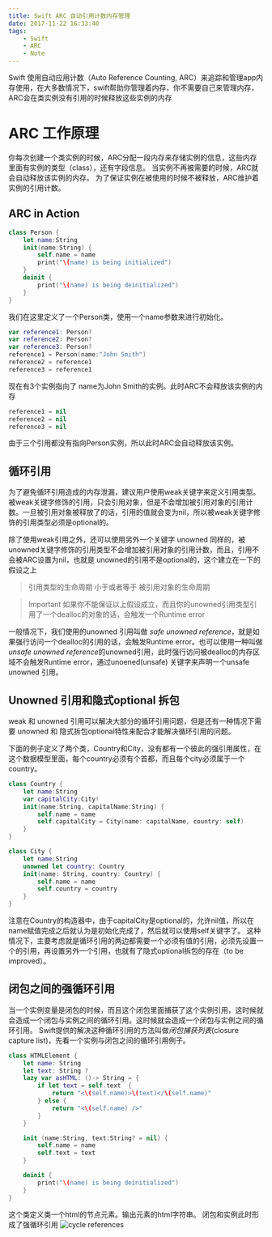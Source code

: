 ```yaml
---
title: Swift ARC 自动引用计数内存管理
date: 2017-11-22 16:33:40
tags:
	- Swift
	- ARC
	- Note
---
```


Swift 使用自动应用计数（Auto Reference Counting, ARC）来追踪和管理app内存使用，在大多数情况下，swift帮助你管理着内存，你不需要自己来管理内存，ARC会在类实例没有引用的时候释放这些实例的内存

# ARC 工作原理
你每次创建一个类实例的时候，ARC分配一段内存来存储实例的信息，这些内存里面有实例的类型（class），还有字段信息。
当实例不再被需要的时候，ARC就会自动释放该实例的内存。
为了保证实例在被使用的时候不被释放，ARC维护着实例的引用计数。

## ARC in Action
```Swift
class Person {
	let name:String
	init(name:String) {
		self.name = name
		print("\(name) is being initialized")
	}
	deinit {
		print("\(name) is being deinitialized")
	}
}
```
我们在这里定义了一个Person类，使用一个name参数来进行初始化。
```Swift
var reference1: Person?
var reference2: Person?
var reference3: Person?
reference1 = Person(name:"John Smith")
reference2 = reference1
reference3 = reference1
```
现在有3个实例指向了 name为John Smith的实例。此时ARC不会释放该实例的内存
```Swift
reference1 = nil
reference2 = nil
reference3 = nil
```
由于三个引用都没有指向Person实例，所以此时ARC会自动释放该实例。

## 循环引用
为了避免循环引用造成的内存泄漏，建议用户使用weak关键字来定义引用类型。
被weak关键字修饰的引用，只会引用对象，但是不会增加被引用对象的引用计数。一旦被引用对象被释放了的话，引用的值就会变为nil，所以被weak关键字修饰的引用类型必须是optional的。

除了使用weak引用之外，还可以使用另外一个关键字 unowned
同样的，被unowned关键字修饰的引用类型不会增加被引用对象的引用计数，而且，引用不会被ARC设置为nil，也就是 unowned的引用不是optional的，这个建立在一下的假设之上
> 引用类型的生命周期 小于或者等于 被引用对象的生命周期

> Important 
> 如果你不能保证以上假设成立，而且你的unowned引用类型引用了一个dealloc的对象的话，会触发一个Runtime error

一般情况下，我们使用的unowned 引用叫做 *safe unowned reference*，就是如果强行访问一个dealloc的引用的话，会触发Runtime error。也可以使用一种叫做*unsafe unowned reference*的unowned引用，此时强行访问被dealloc的内存区域不会触发Runtime error，通过unoened(unsafe) 关键字来声明一个unsafe unowned 引用。

## Unowned 引用和隐式optional 拆包
weak 和 unowned 引用可以解决大部分的循环引用问题，但是还有一种情况下需要 unowned 和 隐式拆包optional特性来配合才能解决循环引用的问题。

下面的例子定义了两个类，Country和City，没有都有一个彼此的强引用属性，在这个数据模型里面，每个country必须有个首都，而且每个city必须属于一个country。
```Swift
class Country {
	let name:String
	var capitalCity:City!
	init(name:String, capitalName:String) {
		self.name = name
		self.capitalCity = City(name: capitalName, country: self)
	}
}

class City {
	let name:String
	unowned let country: Country
	init(name: String, country: Country) {
		self.name = name
		self.country = country
	}
}
```

注意在Country的构造器中，由于capitalCity是optional的，允许nil值，所以在name赋值完成之后就认为是初始化完成了，然后就可以使用self关键字了。
这种情况下，主要考虑就是循环引用的两边都需要一个必须有值的引用，必须先设置一个的引用，再设置另外一个引用，也就有了隐式optional拆包的存在（to be improved）。

## 闭包之间的强循环引用
当一个实例变量是闭包的时候，而且这个闭包里面捕获了这个实例引用，这时候就会造成一个闭包与实例之间的循环引用。这时候就会造成一个闭包与实例之间的循环引用。
Swift提供的解决这种循环引用的方法叫做*闭包捕获列表*(closure capture list)，先看一个实例与闭包之间的循环引用例子。
```Swift
class HTMLElement {
	let name: String
	let text: String ?
	lazy var asHTML: ()-> String = {
		if let text = self.text  {
			return "<\(self.name)>\(text)</\(self.name)"
		} else {
			return "<\(self.name) />"
		}
	}

	init (name:String, text:String? = nil) {
		self.name = name
		self.text = text
	}

	deinit {
		print("\(name) is being deinitialized")
	}
}
```
这个类定义类一个html的节点元素。输出元素的html字符串。
闭包和实例此时形成了强循环引用
![cycle references](https://developer.apple.com/library/content/documentation/Swift/Conceptual/Swift_Programming_Language/Art/closureReferenceCycle01_2x.png)
